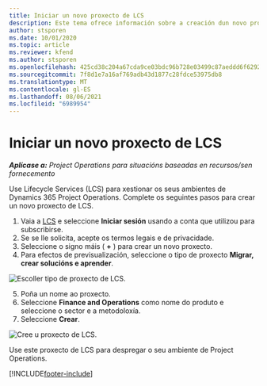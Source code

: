 ```yaml
---
title: Iniciar un novo proxecto de LCS
description: Este tema ofrece información sobre a creación dun novo proxecto en LCS para o seu ambiente de Project Operations.
author: stsporen
ms.date: 10/01/2020
ms.topic: article
ms.reviewer: kfend
ms.author: stsporen
ms.openlocfilehash: 425cd38c204a67cda9ce03bdc96b728e03499c87aeddd6f62924b57e16b21167
ms.sourcegitcommit: 7f8d1e7a16af769adb43d1877c28fdce53975db8
ms.translationtype: MT
ms.contentlocale: gl-ES
ms.lasthandoff: 08/06/2021
ms.locfileid: "6989954"
---
```

# <a name="start-a-new-lcs-project"></a>Iniciar un novo proxecto de LCS

_**Aplícase a:** Project Operations para situacións baseadas en recursos/sen fornecemento_

Use Lifecycle Services (LCS) para xestionar os seus ambientes de Dynamics 365 Project Operations. Complete os seguintes pasos para crear un novo proxecto de LCS.

1. Vaia a [LCS](https://lcs.dynamics.com/Logon/Index) e seleccione **Iniciar sesión** usando a conta que utilizou para subscribirse.
2. Se se lle solicita, acepte os termos legais e de privacidade.
3. Seleccione o signo máis ( **+** ) para crear un novo proxecto.
4. Para efectos de previsualización, seleccione o tipo de proxecto **Migrar, crear solucións e aprender**.

  ![Escoller tipo de proxecto de LCS.](./media/create-lcs-1.png)

5. Poña un nome ao proxecto. 
6. Seleccione **Finance and Operations** como nome do produto e seleccione o sector e a metodoloxía. 
7. Seleccione **Crear**.

![Cree u proxecto de LCS.](./media/create-lcs-2.png)

Use este proxecto de LCS para despregar o seu ambiente de Project Operations.



[!INCLUDE[footer-include](../includes/footer-banner.md)]
